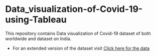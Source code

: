 # Data_visualization-of-Covid-19-using-Tableau

This repository contains Data visualization of Covid-19 dataset of both worldwide and dataset on India.

- For an extended version of the dataset visit
[Click here for the data](https://ourworldindata.org/covid-deaths)
